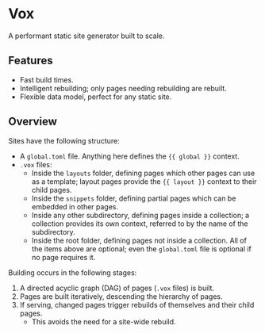 # Vox
A performant static site generator built to scale.

## Features
* Fast build times.
* Intelligent rebuilding; only pages needing rebuilding are rebuilt.
* Flexible data model, perfect for any static site.

## Overview
Sites have the following structure: 
- A `global.toml` file. Anything here defines the `{{ global }}` context.
- `.vox` files:
    - Inside the `layouts` folder, defining pages which other pages can use as a template; layout pages provide the `{{ layout }}` context to their child pages.
    - Inside the `snippets` folder, defining partial pages which can be embedded in other pages.
    - Inside any other subdirectory, defining pages inside a collection; a collection provides its own context, referred to by the name of the subdirectory.
    - Inside the root folder, defining pages not inside a collection.
All of the items above are optional; even the `global.toml` file is optional if no page requires it.

Building occurs in the following stages:
1. A directed acyclic graph (DAG) of pages (`.vox` files) is built.
2. Pages are built iteratively, descending the hierarchy of pages.
3. If serving, changed pages trigger rebuilds of themselves and their child pages.
    - This avoids the need for a site-wide rebuild.